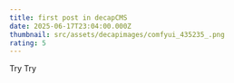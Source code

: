 ```yaml
---
title: first post in decapCMS
date: 2025-06-17T23:04:00.000Z
thumbnail: src/assets/decapimages/comfyui_435235_.png
rating: 5
---
```

Try Try
